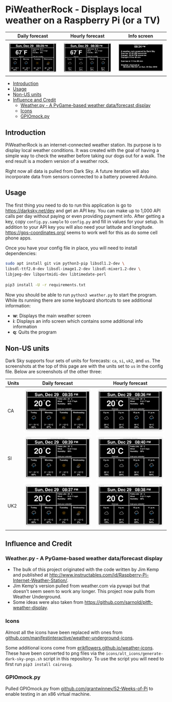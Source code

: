 # PiWeatherRock - Displays local weather on a Raspberry Pi (or a TV)

| Daily forecast                                         | Hourly forecast                                          | Info screen                                 |
|--------------------------------------------------------|----------------------------------------------------------|---------------------------------------------|
| ![daily-forecast-screenshot](screenshots/us-daily.png) | ![hourly-forecast-screenshot](screenshots/us-hourly.png) | ![info-screenshot](screenshots/us-info.png) |

- [Introduction](#introduction)
- [Usage](#usage)
- [Non-US units](#non-us-units)
- [Influence and Credit](#influence-and-credit)
  - [Weather.py - A PyGame-based weather data/forecast display](#weatherpy---a-pygame-based-weather-dataforecast-display)
  - [Icons](#icons)
  - [GPIOmock.py](#gpiomockpy)

## Introduction

PiWeatherRock is an internet-connected weather station. Its purpose is to display local weather conditions. It was created with the goal of having a simple way to check the weather before taking our dogs out for a walk. The end result is a modern version of a weather rock.

Right now all data is pulled from Dark Sky. A future iteration will also incorporate data from sensors connected to a battery powered Arduino.

## Usage

The first thing you need to do to run this application is go to https://darksky.net/dev and get an API key. You can make up to 1,000 API calls per day without paying or even providing payment info. After getting a key, copy `config.py.sample` to `config.py` and fill in values for your setup. In addition to your API key you will also need your latitude and longitude. https://gps-coordinates.org/ seems to work well for this as do some cell phone apps.

Once you have your config file in place, you will need to install dependencies:

```bash
sudo apt install git vim python3-pip libsdl1.2-dev \
libsdl-ttf2.0-dev libsdl-image1.2-dev libsdl-mixer1.2-dev \
libjpeg-dev libportmidi-dev libtimedate-perl

pip3 install -U -r requirements.txt
```

Now you should be able to run `python3 weather.py` to start the program. While its running there are some keyboard shortcuts to see additional information:

- __w__: Displays the main weather screen
- __i__: Displays an info screen which contains some additional info information
- __q__: Quits the program

## Non-US units

Dark Sky supports four sets of units for forecasts: `ca`, `si`, `uk2`, and `us`. The screenshots at the top of this page are with the units set to `us` in the config file. Below are screenshots of the other three:

| Units | Daily forecast                                          | Hourly forecast                                           |
|-------|---------------------------------------------------------|-----------------------------------------------------------|
| CA    | ![daily-forecast-screenshot](screenshots/ca-daily.png)  | ![hourly-forecast-screenshot](screenshots/ca-hourly.png)  |
| SI    | ![daily-forecast-screenshot](screenshots/si-daily.png)  | ![hourly-forecast-screenshot](screenshots/si-hourly.png)  |
| UK2   | ![daily-forecast-screenshot](screenshots/uk2-daily.png) | ![hourly-forecast-screenshot](screenshots/uk2-hourly.png) |

## Influence and Credit

### Weather.py - A PyGame-based weather data/forecast display

- The bulk of this project originated with the code written by Jim Kemp and published at http://www.instructables.com/id/Raspberry-Pi-Internet-Weather-Station/.
- Jim Kemp's version pulled from weather.com via pywapi but that doesn't seem seem to work any longer. This project now pulls from Weather Underground.
- Some ideas were also taken from https://github.com/sarnold/pitft-weather-display.

### Icons

Almost all the icons have been replaced with ones from [github.com/manifestinteractive/weather-underground-icons](https://github.com/manifestinteractive/weather-underground-icons/tree/47aca0a69c1246d80ee1b915c4f9906adbaa1e1b).

Some additional icons come from [erikflowers.github.io/weather-icons](https://erikflowers.github.io/weather-icons/). These have been converted to png files via the `icons/alt_icons/generate-dark-sky-pngs.sh` script in this repository. To use the script you will need to first run `pip3 install cairosvg`.

### GPIOmock.py

Pulled GPIOmock.py from [github.com/grantwinney/52-Weeks-of-Pi](https://github.com/grantwinney/52-Weeks-of-Pi/blob/b4df240bfb224b1c027c9adf71cac8159286aade/GPIOmock.py) to enable testing in an x86 virtual machine.
